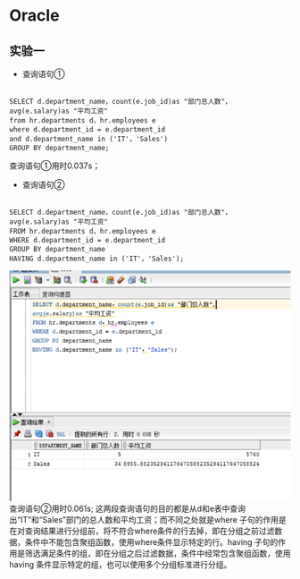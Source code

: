 # Oracle
## 实验一

* 查询语句①
```

SELECT d.department_name，count(e.job_id)as "部门总人数"，
avg(e.salary)as "平均工资"
from hr.departments d，hr.employees e
where d.department_id = e.department_id
and d.department_name in ('IT'，'Sales')
GROUP BY department_name;

```
查询语句①用时0.037s；


* 查询语句②
```

SELECT d.department_name，count(e.job_id)as "部门总人数"，
avg(e.salary)as "平均工资"
FROM hr.departments d，hr.employees e
WHERE d.department_id = e.department_id
GROUP BY department_name
HAVING d.department_name in ('IT'，'Sales');

```
![](https://github.com/2016LMS/Oracle/blob/master/test1/1.png)
  查询语句②用时0.061s;
这两段查询语句的目的都是从d和e表中查询出“IT”和“Sales”部门的总人数和平均工资；而不同之处就是where 子句的作用是在对查询结果进行分组前，将不符合where条件的行去掉，即在分组之前过滤数据，条件中不能包含聚组函数，使用where条件显示特定的行。having 子句的作用是筛选满足条件的组，即在分组之后过滤数据，条件中经常包含聚组函数，使用having 条件显示特定的组，也可以使用多个分组标准进行分组。
